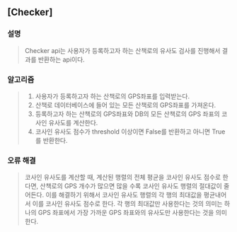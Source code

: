 ## [Checker]


### 설명
> Checker api는 사용자가 등록하고자 하는 산책로의 유사도 검사를 진행해서 결과를 반환하는 api이다.

### 알고리즘
> 1. 사용자가 등록하고자 하는 산책로의 GPS좌표를 입력받는다.
> 2. 산책로 데이터베이스에 들어 있는 모든 산책로의 GPS좌표를 가져온다.
> 3. 등록하고자 하는 산책로의 GPS좌표와 DB의 모든 산책로의 GPS 좌표의 코사인 유사도를 계산한다.
> 4. 코사인 유사도 점수가 threshold 이상이면 False를 반환하고 아니면 True를 반환한다.

### 오류 해결
> 코사인 유사도를 계산할 때, 계산된 행렬의 전체 평균을 코사인 유사도 점수로 한다면,
> 산책로의 GPS 개수가 많으면 많을 수록 코사인 유사도 행렬의 절대값이 줄어든다. 이를 해결하기 위해서
> 코사인 유사도 행렬의 각 행의 최대값을 평균내어서 이를 코사인 유사도 점수로 한다.
> 각 행의 최대값만 사용한다는 것의 의미는 하나의 GPS 좌표에서 가장 가까운 GPS 좌표와의 유사도만 사용한다는 것을 의미한다.